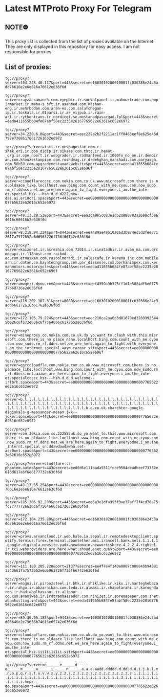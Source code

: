 # Latest MTProto Proxy For Telegram

## NOTE⛔

This proxy list is collected from the list of proxies available on the Internet. They are only displayed in this repository for easy access. I am not responsible for proxies.

## List of proxies:

`tg://proxy?server=104.248.40.117&port=443&secret=ee1603010200010001fc030386e24c3add76616e2e6e616a76612e636f6d`

`tg://proxy?server=rayzansamaneh.com.eyephic.ir.socialpanel.ir.mahoortrade.com.empirmarket.ir.mana-s_oft.ir.asanmed.com.kashan-eng.ir.mehrbodan.com.aran-es.com.salafchegan-ip.ir.toskala.ir.01parsi.ir.ar_vijpub.ir.rain-art.ir.rythontrans.ir.nordicgt.se.mostanadpasargad.lol&port=443&secret=eeda411655b684fe87abf58ec2235e28167765622e62616c652e6972`

`tg://proxy?server=34.220.6.0&port=443&secret=eec222a2b2f2211ac1ff8465eef8e625e46d792e736861706172616b2e6972`

`tg://proxy?server=isti.ir.neshagostar.com.r-shak_eri.ir.pos_didip.ir.sikaas.com.thtc.ir.hemat-_org.ir.ope_nport.ir.webgrader.ir.radmanfeed.ir.1000fo_no_on.ir.demoiran.com.khouzestanpipe.com.roshdmag.ir.drdehghan_manshadi.com.paryasgh.com.50b50.com.upgrademostanad.website&port=443&secret=eeda411655b684fe87abf58ec2235e28167765622e62616c652e696f`

`tg://proxy?server=ccoudflarecccc.com.nokia.com.co.uk.www.microsoft.com.there_is_no.pldaace_like.locllhost.www.bing.com.count_with_me.cyou.com.now_sudo.rm_rf.ddnss.net.we_are_here.again_to_fight.everyone.i_am.the_inte-et.special_hsz---hsh.d_d_d222.new-das.ai.eri0or1.space&port=443&secret=ee000000000000000000000000000000007765622e62616c652e6972`

`tg://proxy?server=49.13.28.53&port=443&secret=eea3ca965c683e1db2d880782a2698cf3e64616c66616b2e636f6d`

`tg://proxy?server=8.218.94.224&port=8443&secret=ee7489ae49b10ac6d3b974ed5d2fee3712617a7572652e6d6963726f736f66742e636f6d`

`tg://proxy?server=kaizonet.ir.asreshia.com.72014.ir.sinatadbir.ir.avan_ma.com.qrcodeapi.ir.118host.com.raibod-ec.com.etmaskan.com.rasoolmoradi.ir.salescafe.ir.kerena_inc.com.mobilearn.ir.datan.co.bayatechgroup.com.par_dissoole.com.borhanimpex.com.kermanmotors.motorcycles&port=443&secret=eeda411655b684fe87abf58ec2235e28167765622e62616c652e696f`

`tg://proxy?server=mwqert.dynu.com&port=443&secret=eef4359a9b325ff1d1e5084df0e0f7537b6d736e2e636f6d`

`tg://proxy?server=116.202.107.61&port=8080&secret=ee1603010200010001fc030386e24c3add666172616b61762e636f6d`

`tg://proxy?server=172.105.79.224&port=443&secret=eec210ca2aa6d3d81670ed32899925445b626c6f672e636c6f7564666c6172652e636f6d`

`tg://proxy?server=mineproxy.co.nokia.com.co.uk.do_yo.want_to.clash_with.this.microsoft.com.there_is_no.place_nano.localhost.bing.com.count_with_me.cyou.com.now_sudo.rm_rf.ddns.net.we_are_here.again_to_fight.with_everyone.i_am.the_internet.special_waym.razear.site&port=443&secret=ee000000000000000000000000000000007765622e62616c652e696f`

`tg://proxy?server=ggcccloudfla.com.nokia.com.co.uk.www.microsoft.com.there_is_no.pldaace_like.locllhost.www.bing.com.count_with_me.cyou.com.now_sudo.rm_rf.ddnss.net.aaawe_are_here.again_to_fight.everyone.i_am.the_inte-et.specialccccc_hsz---hsh.d_d_d.welcome--irlbrh.space&port=443&secret=ee000000000000000000000000000000007765622e62616c652e6972`

`tg://proxy?server=b.l.l.l.l.l.l.l.l.l.l.l.l.l.l.l.l.l.l.l.l.l.l.l.l.l.l.l.l.l.l.l.l.l.l.l.l.l.l.l.l.l.l.l.l.l.l.l.l.l.l.l.l.l.l.l.l.l.l.l.l.l.l.l.l.l.l.l.l.l.l.l.l.l.l.l.l.l.l.l.l.l.l.l.l.b.q.co.uk-charchter-google-digiakala-g-messanger-meaan.jkk--joker.space&port=443&secret=ee000000000000000000000000000000007765622e62616c652e6972`

`tg://proxy?server=com.3okia.com.co.222555uk.do_yo.want_to.this.www.microsoft.com.there_is_no.pldaace_like.locllhost.www.bing.com.count_with_me.cyou.com.now_sudo.rm_rf.ddns.net.we_are_here.again_to_fight.everyodne.i_am.the_internt.special_sn.ddawdawdawha.set-acc0unt.space&port=443&secret=ee000000000000000000000000000000007765622e62616c652e6972`

`tg://proxy?server=cludflare.ts-phantom.autos&port=443&secret=eed0d6e111bada5511fcce9584deadbeef73332e616d617a6f6e6177732e636f6d`

`tg://proxy?server=49.13.55.254&port=443&secret=ee0000000000000000000000000000000076616e2e6e616a76612e636f6d`

`tg://proxy?server=185.206.92.209&port=443&secret=ee6a3e2dfa993f3ae37aff7f4cd70a75fc7777772e636c6f7564666c6172652e636f6d`

`tg://proxy?server=172.104.235.80&port=443&secret=ee1603010200010001fc030386e24c3add76616e2e6e616a76612e636f6d`

`tg://proxy?server=prova.arvancloud.ir.web.bale.io.sepal.ir.remotedesktopclient.spotify.termius.firex.terminal.abantether.mci.irancell.bank.meli.1.1.1.1.google.digikala.newsite.yadx.newdomain.newworkishere.4_2_2_4.rightel.ir_tci.webproviders.are.here.what.shoud.eset.quest&port=443&secret=ee000000000000000000000000000000007765622e62616c652e6972`

`tg://proxy?server=111.180.205.220&port=21377&secret=ee4f7e4f140a0007c08884bb9488113436617a7572652e6d6963726f736f66742e636f6d`

`tg://proxy?server=magni.ir.piroozsteel.ir.bhk.ir.shiklike.ir.kikx.ir.manteghebazar.ir.rahgo.ir.abzarnikan.com.teda.ir.almasi.ir.chapotarahi.ir.karoondaroo.ir.hadiabolhassani.ir.alipour-co.com.amanjweb.ir.irdtrambassador.com.nini3et.ir.sorenapaper.com.shetabanhosting.info&port=443&secret=eeda411655b684fe87abf58ec2235e28167765622e62616c652e6972`

`tg://proxy?server=89.36.95.182&port=9443&secret=ee1603010200010001fc030386e24c3add63646e2e79656b74616e65742e636f6d`

`tg://proxy?server=cloudaaflare.com.nokia.com.co.uk.do_yo.want_to.this.www.microsoft.com.there_is_no.pldaace_like.locllhost.www.bing.com.count_with_me.cyou.com.now_sudo.rm_rf.ddns.net.we_are_here.again_to_fight.everyone.i_am.the_inte-et.special_hsz.iii1ii1i1ii.site&port=443&secret=ee000000000000000000000000000000007765622e62616c652e6972`

`tg://proxy?server=n______e______d-----o______m______a______i______n______a.a.a.aadd.ddddd.d.dd.d.d.i.j.k.l.m.n.o.p.q.r.s.t.u.v.w.x.y.z.z.z.z.z.z.z.z.z.z.z.z.z.z.z.z.z.i.i.i.i.i.i.i.i.i.i.i.i.i.i.i.i.i.i.i.i.i.i.i.i.i.i.i.i.i.i.i.i.3.i.i.i.i.i.i.i.i.i.i.i.i.hewr--go.space&port=443&secret=ee000000000000000000000000000000007765622e62616c652e6972`

